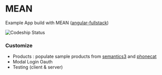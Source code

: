 MEAN
==============

Example App build with MEAN ([angular-fullstack](https://github.com/DaftMonk/generator-angular-fullstack))

![Codeship Status](https://codeship.com/projects/7eca27d0-829d-0132-332f-56a1ab730b01/status?branch=master)

### Customize
- Products : populate sample products from [semantics3](https://www.semantics3.com/) and [phonecat](https://github.com/angular/angular-phonecat)
- Modal Login Oauth
- Testing (client & server)